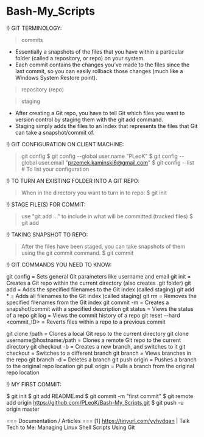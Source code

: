 # Bash-My_Scripts

!) GIT TERMINOLOGY:
> commits
  - Essentially a snapshots of the files that you have within a particular folder (called a repository, or repo) on your system.
  - Each commit contains the changes you’ve made to the files since the last commit, so you can easily rollback those changes (much like a Windows System Restore point).

> repository (repo)

> staging
  - After creating a Git repo, you have to tell Git which files you want to version control by staging them with the git add command.
  - Staging simply adds the files to an index that represents the files that Git can take a snapshot/commit of.

!) GIT CONFIGURATION ON CLIENT MACHINE:
> git config
  $ git config --global user.name "PLeoK"
  $ git config --global user.email "przemek.kaminski6@gmail.com"
  $ git config --list # To list your configuration 

!) TO TURN AN EXISTING FOLDER INTO A GIT REPO:
> When in the directory you want to turn in to repo:
  $ git init

!) STAGE FILE(S) FOR COMMIT:
> use "git add <file>..." to include in what will be committed (tracked files)
  $ git add <filename>

!) TAKING SNAPSHOT TO REPO:
> After the files have been staged, you can take snapshots of them using the git commit command.
  $ git commit

!) GIT COMMANDS YOU NEED TO KNOW:

  git config = Sets general Git parameters like username and email
  git init = Creates a Git repo within the current directory (also creates .git folder)
  git add <filenames> = Adds the specified filenames to the Git index (called staging)
    git add * = Adds all filenames to the Git index (called staging)
  git rm <filenames> = Removes the specified filenames from the Git index
  git commit -m <description> = Creates a snapshot/commit with a specified description
  git status = Views the status of a repo
  git log = Views the commit history of a repo
  git reset --hard <commit_ID> = Reverts files within a repo to a previous commit

  git clone /path = Clones a local Git repo to the current directory
  git clone username@hostname:/path = Clones a remote Git repo to the current directory
  git checkout -b <branchname> = Creates a new branch, and switches to it
  git checkout <branchname> = Switches to a different branch
  git branch = Views branches in the repo
  git branch -d <branchname> = Deletes a branch
  git push origin <branchname> = Pushes a branch to the original repo location
  git pull origin <branchname> = Pulls a branch from the original repo location

!) MY FIRST COMMIT:

  $ git init
  $ git add README.md
  $ git commit -m "first commit"
  $ git remote add origin https://github.com/PLeoK/Bash-My_Scripts.git
  $ git push -u origin master

=== Documentation / Articles ===
[1] https://tinyurl.com/yyhvdqan | Talk Tech to Me: Managing Linux Shell Scripts Using Git
